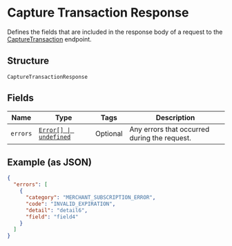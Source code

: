 <!-- Optimized: 2025-10-06 -->
<!-- RPM: 1.6.2.1.1.6.2.1_capture-transaction-response_20251006 -->
<!-- Session: E2E RPM DNA Application -->
<!-- AOM: RND (Reggie & Dro) -->
<!-- COI: TECHNOLOGY -->
<!-- RPM: HIGH -->
<!-- ACTION: BUILD -->


# Capture Transaction Response

Defines the fields that are included in the response body of
a request to the [CaptureTransaction](api-endpoint:Transactions-CaptureTransaction) endpoint.

## Structure

`CaptureTransactionResponse`

## Fields

| Name | Type | Tags | Description |
|  --- | --- | --- | --- |
| `errors` | [`Error[] \| undefined`](../../doc/models/error.md) | Optional | Any errors that occurred during the request. |

## Example (as JSON)

```json
{
  "errors": [
    {
      "category": "MERCHANT_SUBSCRIPTION_ERROR",
      "code": "INVALID_EXPIRATION",
      "detail": "detail6",
      "field": "field4"
    }
  ]
}
```
